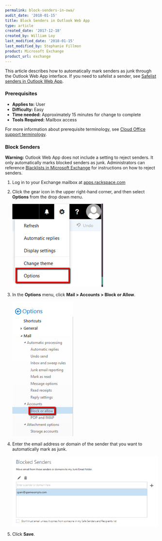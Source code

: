 ```yaml
---
permalink: block-senders-in-owa/
audit_date: '2018-01-15'
title: Block Senders in Outlook Web App
type: article
created_date: '2017-12-18'
created_by: William Loy
last_modified_date: '2018-01-15'
last_modified_by: Stephanie Fillmon
product: Microsoft Exchange
product_url: exchange
---
```


This article describes how to automatically mark senders as junk through the Outlook Web App interface. If you need to safelist a sender, see [Safelist senders in Outlook Web App](/support/how-to/safelist-senders-in-owa).

### Prerequisites

- **Applies to:** User
- **Difficulty:** Easy
- **Time needed:** Approximately 15 minutes for change to complete
- **Tools Required:** Mailbox access

For more information about prerequisite terminology, see [Cloud Office support terminology](/support/how-to/cloud-office-support-terminology/).

### Block Senders

**Warning:** Outlook Web App does not include a setting to reject senders. It only automatically marks blocked senders as junk. Administrators can reference [Blacklists in Microsoft Exchange](/support/how-to/spam-preferences-safe-lists-and-black-list-in-microsoft-exchange/#manage-black-list) for instructions on how to reject senders.

1. Log in to your Exchange mailbox at [apps.rackspace.com](apps.rackspace.com)

2. Click the gear icon in the upper right-hand corner, and then select **Options** from the drop down menu.

    <img src="options_gear.png" />

3. In the **Options** menu, click **Mail > Accounts > Block or Allow**.

    <img src="block_or_allow.png" />

4. Enter the email address or domain of the sender that you want to automatically mark as junk.

    <img src="blocked_senders.png" />

5. Click **Save**.     
